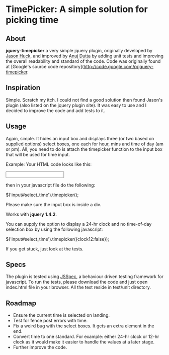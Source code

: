 TimePicker: A simple solution for picking time
==============================================

About
-----

**jquery-timepicker** a very simple jquery plugin, originally developed by [Jason Huck](http://www.corefive.com/), and improved by [Anuj Dutta](http://www.andhapp.com/blog) by adding unit tests and improving the overall readability and standard of the code. Code was originally found at [Google's source code repository](http://code.google.com/p/jquery-timepicker. 


Inspiration
-----------
Simple. Scratch my itch. I could not find a good solution then found Jason's plugin (also listed on the jquery plugin site). It was easy to use and I decided to improve the code and add tests to it.


Usage
-----
Again, simple. It hides an input box and displays three (or two based on supplied options) select boxes, one each for hour, mins and time of day (am or pm). All, you need to do is attach the timepicker function to the input box that will be used for time input.

Example: Your HTML code looks like this:

  <div id="timeContainer">
    <input type="text" id="select_time" value="">
  </div>
  
then in your javascript file do the following:
  
  $('input#select_time').timepicker();
  
Please make sure the input box is inside a div.

Works with **jquery 1.4.2**.

You can supply the option to display a 24-hr clock and no time-of-day selection box by using the following javascript:
  
  $('input#select_time').timepicker({clock12:false});

If you get stuck, just look at the tests. 

Specs
-----
The plugin is tested using [JSSpec](http://jania.pe.kr/aw/moin.cgi/JSSpec), a behaviour driven testing framework for javascript. To run the tests, please download the code and just open index.html file in your browser. All the test reside in test/unit directory.

Roadmap
-------
* Ensure the current time is selected on landing.
* Test for fence post errors with time.
* Fix a weird bug with the select boxes. It gets an extra element in the end.
* Convert time to one standard. For example: either 24-hr clock or 12-hr clock as it would make it easier to handle the values at a later stage.
* Further improve the code.

